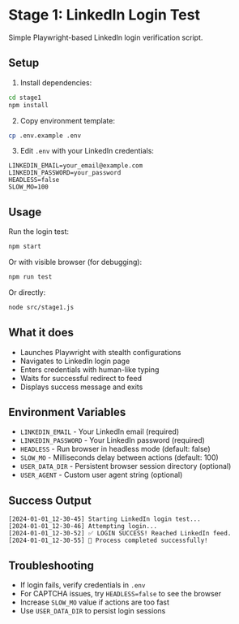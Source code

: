 # Stage 1: LinkedIn Login Test

Simple Playwright-based LinkedIn login verification script.

## Setup

1. Install dependencies:
```bash
cd stage1
npm install
```

2. Copy environment template:
```bash
cp .env.example .env
```

3. Edit `.env` with your LinkedIn credentials:
```
LINKEDIN_EMAIL=your_email@example.com
LINKEDIN_PASSWORD=your_password
HEADLESS=false
SLOW_MO=100
```

## Usage

Run the login test:
```bash
npm start
```

Or with visible browser (for debugging):
```bash
npm run test
```

Or directly:
```bash
node src/stage1.js
```

## What it does

- Launches Playwright with stealth configurations
- Navigates to LinkedIn login page
- Enters credentials with human-like typing
- Waits for successful redirect to feed
- Displays success message and exits

## Environment Variables

- `LINKEDIN_EMAIL` - Your LinkedIn email (required)
- `LINKEDIN_PASSWORD` - Your LinkedIn password (required)  
- `HEADLESS` - Run browser in headless mode (default: false)
- `SLOW_MO` - Milliseconds delay between actions (default: 100)
- `USER_DATA_DIR` - Persistent browser session directory (optional)
- `USER_AGENT` - Custom user agent string (optional)

## Success Output

```
[2024-01-01_12-30-45] Starting LinkedIn login test...
[2024-01-01_12-30-46] Attempting login...
[2024-01-01_12-30-52] ✅ LOGIN SUCCESS! Reached LinkedIn feed.
[2024-01-01_12-30-55] 🎉 Process completed successfully!
```

## Troubleshooting

- If login fails, verify credentials in `.env`
- For CAPTCHA issues, try `HEADLESS=false` to see the browser
- Increase `SLOW_MO` value if actions are too fast
- Use `USER_DATA_DIR` to persist login sessions